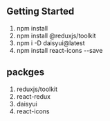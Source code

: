 
## Getting Started
1. npm install
2. npm install @reduxjs/toolkit
3. npm i -D daisyui@latest
4. npm install react-icons --save
## packges 
1. reduxjs/toolkit
2. react-redux
3. daisyui
4. react-icons